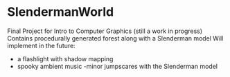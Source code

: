 # SlendermanWorld

Final Project for Intro to Computer Graphics
(still a work in progress)
Contains procedurally generated forest along with a Slenderman model
Will implement in the future:
- a flashlight with shadow mapping
- spooky ambient music
-minor jumpscares with the Slenderman model
